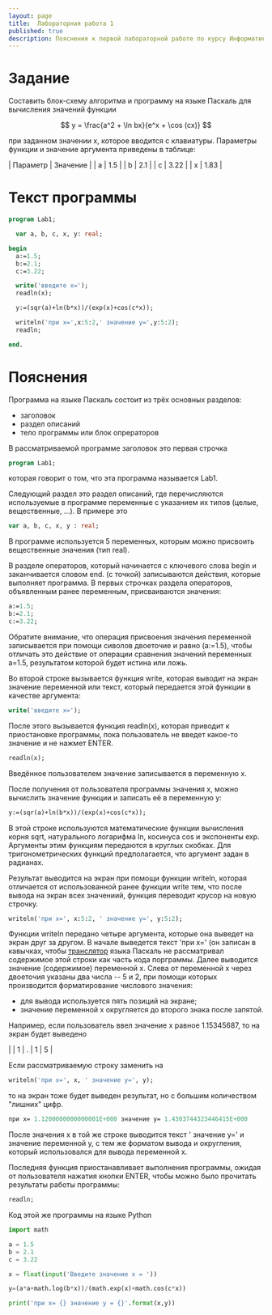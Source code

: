 ```yaml
---
layout: page
title:  Лабораторная работа 1
published: true
description: Пояснения к первой лабораторной работе по курсу Информатика
---
```


# Задание

Составить блок-схему алгоритма и программу на языке Паскаль для вычисления значений функции  

$$
y = \frac{a^2 + \ln bx}{e^x + \cos (cx)}
$$

при заданном значении x, которое вводится с клавиатуры. Параметры функции и значение аргумента  приведены в таблице:

| Параметр | Значение |
| a | 1.5 |
| b | 2.1 |
| c | 3.22 |
| x | 1.83 |

# Текст программы

~~~pascal
program Lab1;

  var a, b, c, x, y: real;

begin
  a:=1.5;
  b:=2.1;
  c:=3.22;

  write('введите x=');
  readln(x);

  y:=(sqr(a)+ln(b*x))/(exp(x)+cos(c*x));

  writeln('при x=',x:5:2,' значение y=',y:5:2);
  readln;

end.
~~~

# Пояснения

Программа на языке Паскаль состоит из трёх основных разделов:

- заголовок
- раздел описаний
- тело программы или блок опрераторов

В рассматриваемой программе заголовок это первая строчка
~~~pascal
program Lab1;
~~~
которая говорит о том, что эта программа называется Lab1.

Следующий раздел это раздел описаний, где перечисляются используемые в программе переменные с указанием их типов (целые, вещественные, ...).
В примере это
~~~pascal
var a, b, c, x, y : real;
~~~
В программе используется 5 переменных, которым можно присвоить вещественные значения (тип real).

В разделе операторов, который начинается с ключевого слова begin и заканчивается словом end. (с точкой) записываются действия, которые выполняет программа.
В первых строчках раздела операторов, объявленным ранее переменным, присваиваются значения:
~~~pascal
a:=1.5;
b:=2.1;
c:=3.22;
~~~
Обратите внимание, что операция присвоения значения переменной записывается при помощи сиволов двоеточие и равно (a:=1.5), чтобы отличать это действие от операции сравнения значений переменных a=1.5, результатом которой будет истина или ложь.

Во второй строке вызывается функция write, которая выводит на экран значение переменной или текст, который передается этой функции в качестве аргумента:
~~~pascal
write('введите x=');
~~~
После этого вызывается функция readln(x), которая приводит к приостановке программы, пока пользователь не введет какое-то значение и не нажмет ENTER.
~~~pascal
readln(x);
~~~
Введённое пользователем значение запиcывается в переменную x.

После получения от пользователя программы значения x, можно вычислить значение функции и записать её в переменную y:
~~~pascal
y:=(sqr(a)+ln(b*x))/(exp(x)+cos(c*x));
~~~
В этой строке используются математические функции вычисления корня sqrt, натурального логарифма ln, косинуса cos и экспоненты exp. Аргументы этим функциям передаются в круглых скобках. Для тригонометрических функций предполагается, что аргумент задан в радианах.

Результат выводится на экран при помощи функции writeln, которая отличается от использованной ранее функции write тем, что после вывода на экран всех значениий, функция переводит крусор на новую строчку.
~~~pascal
writeln('при x=', x:5:2, ' значение y=', y:5:2);
~~~
Функции writeln передано четыре аргумента, которые она выведет на экран друг за другом. В начале выведется текст 'при x=' (он записан в кавычках, чтобы [транслятор](http://gos-it.wikia.com/wiki/%D0%A2%D1%80%D0%B0%D0%BD%D1%81%D0%BB%D1%8F%D1%82%D0%BE%D1%80_%D1%8F%D0%B7%D1%8B%D0%BA%D0%B0_%D0%BF%D1%80%D0%BE%D0%B3%D1%80%D0%B0%D0%BC%D0%BC%D0%B8%D1%80%D0%BE%D0%B2%D0%B0%D0%BD%D0%B8%D1%8F) языка Паскаль не рассматривал содержимое этой строки как часть кода порграммы. Далее выводится значение (содержимое) переменной x. Слева от переменной x через двоеточия указаны два числа -- 5 и 2, при помощи которых производится форматирование числового значения:

- для вывода используется пять позиций на экране;
- значение переменной x округляется до второго знака после запятой.

Например, если пользователь ввел значение x равное 1.15345687, то на экран будет выведено

|  | 1 | . | 1 | 5 |

Если рассматриваемую строку заменить на
~~~pascal
writeln('при x=', x, ' значение y=', y);
~~~
то на экран тоже будет выведен результат, но с большим количеством "лишних" цифр.
~~~pascal
при x= 1.1200000000000001E+000 значение y= 1.4303744323446415E+000
~~~

После значения x в той же строке выводится текст ' значение y=' и значение переменной y, с тем же форматом вывода и округления, который использовался для вывода переменной x.

Последняя функция приостанавливает выполнения программы, ожидая от пользователя нажатия кнопки ENTER, чтобы можно было прочитать результаты работы программы:
~~~pascal
readln;
~~~

Код этой же программы на языке Python 
~~~python
import math

a = 1.5
b = 2.1
c = 3.22

x = float(input('Введите значение x = '))

y=(a*a+math.log(b*x))/(math.exp(x)+math.cos(c*x))

print('при x= {} значение y = {}'.format(x,y))
~~~
